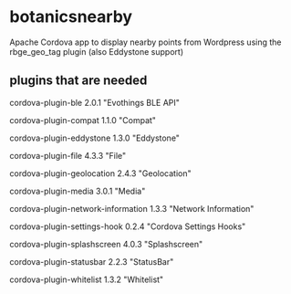 # botanicsnearby
Apache Cordova app to display nearby points from Wordpress using the rbge_geo_tag plugin (also Eddystone support)


## plugins that are needed

cordova-plugin-ble 2.0.1 "Evothings BLE API"

cordova-plugin-compat 1.1.0 "Compat"

cordova-plugin-eddystone 1.3.0 "Eddystone"

cordova-plugin-file 4.3.3 "File"

cordova-plugin-geolocation 2.4.3 "Geolocation"

cordova-plugin-media 3.0.1 "Media"

cordova-plugin-network-information 1.3.3 "Network Information"

cordova-plugin-settings-hook 0.2.4 "Cordova Settings Hooks"

cordova-plugin-splashscreen 4.0.3 "Splashscreen"

cordova-plugin-statusbar 2.2.3 "StatusBar"

cordova-plugin-whitelist 1.3.2 "Whitelist"